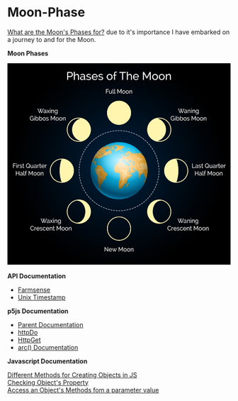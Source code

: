 # Moon-Phase

[What are the Moon's Phases for?](https://www.bbc.co.uk/newsround/51047406) due to it's importance I have embarked on a journey to and for the Moon.

**Moon Phases**

![Moon Phases](./phases_of_the_moon.jpeg)

**API Documentation**
* [Farmsense](https://www.farmsense.net/api/astro-widgets/)  
* [Unix Timestamp](https://unixtime.co.za/)

**p5js Documentation**
* [Parent Documentation](https://p5js.org/reference/#/p5.Element/parent)
* [httpDo](https://p5js.org/reference/#/p5/httpDo)
* [HttpGet](https://p5js.org/reference/#/p5/httpGet)
* [arc() Documentation](https://p5js.org/reference/#/p5/arc)

**Javascript Documentation**

[Different Methods for Creating Objects in JS](https://www.developerdrive.com/4-ways-to-create-an-object-in-javascript-with-examples/)  
[Checking Object's Property](https://attacomsian.com/blog/javascript-object-check-if-property-exists)  
[Access an Object's Methods fom a parameter value](https://stackoverflow.com/questions/9854995/javascript-dynamically-invoke-object-method-from-string)  

